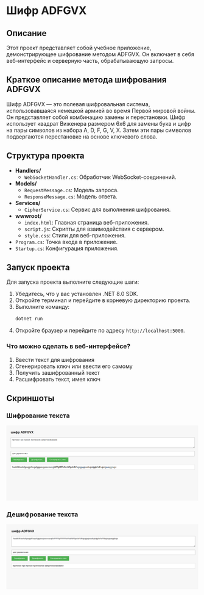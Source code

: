 # Шифр ADFGVX

## Описание
Этот проект представляет собой учебное приложение, демонстрирующее шифрование методом ADFGVX. Он включает в себя веб-интерфейс и серверную часть, обрабатывающую запросы.

## Краткое описание метода шифрования ADFGVX
Шифр ADFGVX — это полевая шифровальная система, использовавшаяся немецкой армией во время Первой мировой войны. Он представляет собой комбинацию замены и перестановки. Шифр использует квадрат Виженера размером 6x6 для замены букв и цифр на пары символов из набора A, D, F, G, V, X. Затем эти пары символов подвергаются перестановке на основе ключевого слова.

## Структура проекта
- **Handlers/**
  - `WebSocketHandler.cs`: Обработчик WebSocket-соединений.
- **Models/**
  - `RequestMessage.cs`: Модель запроса.
  - `ResponseMessage.cs`: Модель ответа.
- **Services/**
  - `CipherService.cs`: Сервис для выполнения шифрования.
- **wwwroot/**
  - `index.html`: Главная страница веб-приложения.
  - `script.js`: Скрипты для взаимодействия с сервером.
  - `style.css`: Стили для веб-приложения.
- `Program.cs`: Точка входа в приложение.
- `Startup.cs`: Конфигурация приложения.

## Запуск проекта
Для запуска проекта выполните следующие шаги:

1. Убедитесь, что у вас установлен .NET 8.0 SDK.
2. Откройте терминал и перейдите в корневую директорию проекта.
3. Выполните команду:
    ```sh
    dotnet run
    ```
4. Откройте браузер и перейдите по адресу `http://localhost:5000`.

### Что можно сделать в веб-интерфейсе?
1. Ввести текст для шифрования
2. Сгенерировать ключ или ввести его самому
3. Получить зашифрованный текст
4. Расшифровать текст, имея ключ

## Скриншоты

### Шифрование текста
![Шифрование текста](pictures/Screenshot_1.png)

### Дешифрование текста
![Дешифрование текста](pictures/Screenshot_2.png)
